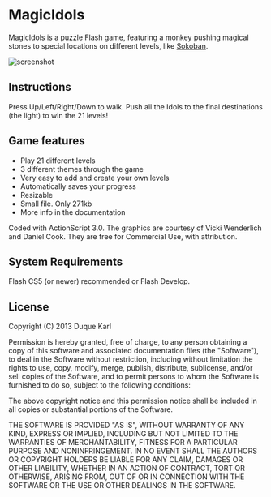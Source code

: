 MagicIdols
==========

MagicIdols is a puzzle Flash game, featuring a monkey pushing magical stones
to special locations on different levels, like [Sokoban][wikipedia].

![screenshot](https://image-ad.s3.envato.com/files/67809993/preview2.png)

[wikipedia]: https://en.wikipedia.org/wiki/Sokoban

Instructions
-------------------

Press Up/Left/Right/Down to walk.
Push all the Idols to the final destinations (the light) to win the 21 levels! 

Game features
-------------------

- Play 21 different levels
- 3 different themes through the game
- Very easy to add and create your own levels
- Automatically saves your progress
- Resizable
- Small file. Only 271kb
- More info in the documentation

Coded with ActionScript 3.0. The graphics are courtesy of Vicki Wenderlich
and Daniel Cook. They are free for Commercial Use, with attribution.

System Requirements
-------------------

Flash CS5 (or newer) recommended or Flash Develop.

License
-------

Copyright (C) 2013 Duque Karl

Permission is hereby granted, free of charge, to any person obtaining a copy of
this software and associated documentation files (the "Software"), to deal in
the Software without restriction, including without limitation the rights to
use, copy, modify, merge, publish, distribute, sublicense, and/or sell copies of
the Software, and to permit persons to whom the Software is furnished to do so,
subject to the following conditions:

The above copyright notice and this permission notice shall be included in all
copies or substantial portions of the Software.

THE SOFTWARE IS PROVIDED "AS IS", WITHOUT WARRANTY OF ANY KIND, EXPRESS OR
IMPLIED, INCLUDING BUT NOT LIMITED TO THE WARRANTIES OF MERCHANTABILITY, FITNESS
FOR A PARTICULAR PURPOSE AND NONINFRINGEMENT. IN NO EVENT SHALL THE AUTHORS OR
COPYRIGHT HOLDERS BE LIABLE FOR ANY CLAIM, DAMAGES OR OTHER LIABILITY, WHETHER
IN AN ACTION OF CONTRACT, TORT OR OTHERWISE, ARISING FROM, OUT OF OR IN
CONNECTION WITH THE SOFTWARE OR THE USE OR OTHER DEALINGS IN THE SOFTWARE.
